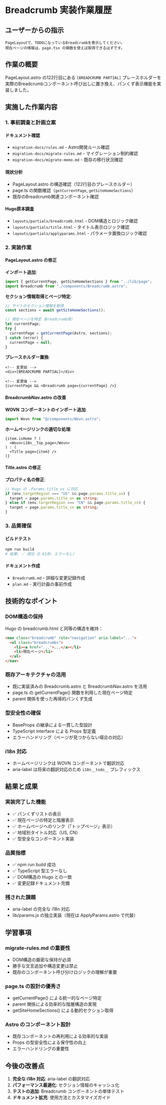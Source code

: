 # Breadcrumb 実装作業履歴

## ユーザーからの指示

```
PageLayoutで、TODOになっているBreadcrumbを表示してください。
現在ページの情報は、page.tsx の関数を使えば取得できるはずです。
```

## 作業の概要

PageLayout.astro の122行目にある `[BREADCRUMB PARTIAL]` プレースホルダーを実際のBreadcrumbコンポーネント呼び出しに置き換え、パンくず表示機能を実装しました。

## 実施した作業内容

### 1. 事前調査と計画立案

#### ドキュメント確認
- `migration-docs/rules.md` - Astro開発ルール確認
- `migration-docs/migrate-rules.md` - マイグレーション制約確認  
- `migration-docs/migrate-memo.md` - 既存の移行状況確認

#### 現状分析
- PageLayout.astro の構造確認（122行目のプレースホルダー）
- page.ts の関数確認（`getCurrentPage`, `getSiteHomeSections`）
- 既存のBreadcrumb関連コンポーネント確認

#### Hugo原本調査
- `layouts/partials/breadcrumb.html` - DOM構造とロジック確認
- `layouts/partials/title.html` - タイトル表示ロジック確認
- `layouts/partials/applyparams.html` - パラメータ置換ロジック確認

### 2. 実装作業

#### PageLayout.astro の修正

**インポート追加**:
```typescript
import { getCurrentPage, getSiteHomeSections } from "../lib/page";
import Breadcrumb from "./components/Breadcrumb.astro";
```

**セクション情報取得とページ特定**:
```typescript
// サイトのセクション情報を取得
const sections = await getSiteHomeSections();

// 現在ページを特定（Breadcrumb用）
let currentPage;
try {
  currentPage = getCurrentPage(Astro, sections);
} catch (error) {
  currentPage = null;
}
```

**プレースホルダー置換**:
```astro
<!-- 変更前 -->
<div>[BREADCRUMB PARTIAL]</div>

<!-- 変更後 -->
{currentPage && <Breadcrumb page={currentPage} />}
```

#### BreadcrumbNav.astro の改善

**WOVN コンポーネントのインポート追加**:
```typescript
import Wovn from "@/components/Wovn.astro";
```

**ホームページリンクの適切な処理**:
```astro
{item.isHome ? (
  <Wovn>i18n__Top_page</Wovn>
) : (
  <Title page={item} />
)}
```

#### Title.astro の修正

**プロパティ名の修正**:
```typescript
// Hugo の .Params.title_us に対応
if (env.targetRegion === "US" && page.params.title_us) {
  target = page.params.title_us as string;
} else if (env.targetRegion === "CN" && page.params.title_cn) {
  target = page.params.title_cn as string;
}
```

### 3. 品質確保

#### ビルドテスト
```bash
npm run build
# 結果: ✅ 成功（2.61秒、エラーなし）
```

#### ドキュメント作成
- `Breadcrumb.md` - 詳細な変更記録作成
- `plan.md` - 実行計画の事前作成

## 技術的なポイント

### DOM構造の保持
Hugo の breadcrumb.html と同等の構造を維持：
```html
<nav class="breadcrumb" role="navigation" aria-label="...">
  <ul class="breadcrumbs">
    <li><a href="...">...</a></li>
    <li>現在ページ</li>
  </ul>
</nav>
```

### 既存アーキテクチャの活用
- 既に実装済みの Breadcrumb.astro と BreadcrumbNav.astro を活用
- page.ts の getCurrentPage() 関数を利用した現在ページ特定
- parent 関係を使った再帰的パンくず生成

### 型安全性の確保
- BaseProps の継承による一貫した型設計
- TypeScript interface による Props 型定義
- エラーハンドリング（ページが見つからない場合の対応）

### i18n 対応
- ホームページリンクは WOVN コンポーネントで翻訳対応
- aria-label は将来の翻訳対応のため `i18n__todo__` プレフィックス

## 結果と成果

### 実装完了した機能
- ✅ パンくずリストの表示
- ✅ 現在ページの特定と階層表示
- ✅ ホームページへのリンク（「トップページ」表示）
- ✅ 地域別タイトル対応（US, CN）
- ✅ 型安全なコンポーネント実装

### 品質指標
- ✅ npm run build 成功
- ✅ TypeScript 型エラーなし
- ✅ DOM構造の Hugo との一致
- ✅ 変更記録ドキュメント完備

### 残された課題
- aria-label の完全な i18n 対応
- lib/params.js の独立実装（現在は ApplyParams.astro で代替）

## 学習事項

### migrate-rules.md の重要性
- DOM構造の厳密な保持が必須
- 勝手な文言追加や構造変更は禁止
- 既存のコンポーネント呼び分けロジックの理解が重要

### page.ts の設計の優秀さ
- getCurrentPage() による統一的なページ特定
- parent 関係による効率的な階層構造の実現
- getSiteHomeSections() による動的セクション取得

### Astro のコンポーネント設計
- 既存コンポーネントの再利用による効率的な実装
- Props の型安全性による保守性の向上
- エラーハンドリングの重要性

## 今後の改善点

1. **完全な i18n 対応**: aria-label の翻訳対応
2. **パフォーマンス最適化**: セクション情報のキャッシュ化
3. **テストの追加**: Breadcrumb コンポーネントの単体テスト
4. **ドキュメント拡充**: 使用方法とカスタマイズガイド